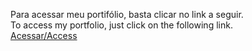 Para acessar meu portifólio, basta clicar no link a seguir.<br>
To access my portfolio, just click on the following link.<br>
<a href="https://liliannymarinho.github.io/Portifolio/">Acessar/Access</a>
